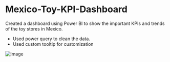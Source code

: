 # Mexico-Toy-KPI-Dashboard
Created a dashboard using Power BI to show the important KPIs and trends of the toy stores in Mexico.
- Used power query to clean the data.
- Used custom tooltip for customization

![image](https://github.com/user-attachments/assets/a1a3879f-1fca-44d7-8a02-3888977d64fa)

